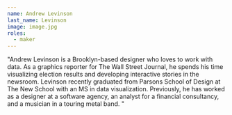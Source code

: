 ```yaml
---
name: Andrew Levinson
last_name: Levinson
image: image.jpg
roles:
  - maker
---
```

"Andrew Levinson is a Brooklyn-based designer who loves to work with data. As a graphics reporter for The Wall Street Journal, he spends his time visualizing election results and developing interactive stories in the newsroom. Levinson recently graduated from Parsons School of Design at The New School with an MS in data visualization. Previously, he has worked as a designer at a software agency, an analyst for a financial consultancy, and a musician in a touring metal band. 
"